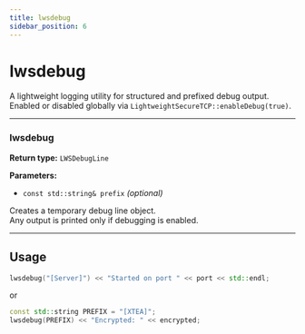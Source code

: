 ```yaml
---
title: lwsdebug
sidebar_position: 6
---
```


# lwsdebug

A lightweight logging utility for structured and prefixed debug output.  
Enabled or disabled globally via `LightweightSecureTCP::enableDebug(true)`.

---

### lwsdebug

**Return type:** `LWSDebugLine`

**Parameters:**

- `const std::string& prefix` _(optional)_

Creates a temporary debug line object.  
Any output is printed only if debugging is enabled.

---

## Usage

```cpp
lwsdebug("[Server]") << "Started on port " << port << std::endl;
```

or

```cpp
const std::string PREFIX = "[XTEA]";
lwsdebug(PREFIX) << "Encrypted: " << encrypted;
```
